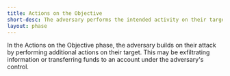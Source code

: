 ```yaml
---
title: Actions on the Objective
short-desc: The adversary performs the intended activity on their target.
layout: phase
---
```


<p>In the Actions on the Objective phase, the adversary builds on their attack by performing additional actions on their target. This may be exfiltrating information or transferring funds to an account under the adversary's control.</p>
